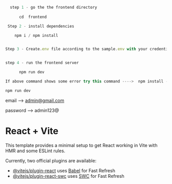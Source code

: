 <!-- Steps to run the Frontend -->

```js
  step 1 - go the the frontend directory
      
      cd  frontend

 Step 2 - install dependencies

    npm i / npm install


Step 3 - Create.env file according to the sample.env with your credentials


step 4 - run the frontend server    

      npm run dev

If above command shows some error try this command ---->  npm install --legacy-peer-deps

npm run dev
```

<!-- <Admin login details> -->

email --> admin@gmail.com

password --> admin123@






# React + Vite

This template provides a minimal setup to get React working in Vite with HMR and some ESLint rules.

Currently, two official plugins are available:

- [@vitejs/plugin-react](https://github.com/vitejs/vite-plugin-react/blob/main/packages/plugin-react/README.md) uses [Babel](https://babeljs.io/) for Fast Refresh
- [@vitejs/plugin-react-swc](https://github.com/vitejs/vite-plugin-react-swc) uses [SWC](https://swc.rs/) for Fast Refresh
